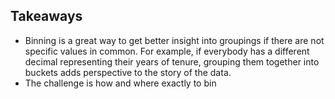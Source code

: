 ## Takeaways
- Binning is a great way to get better insight into groupings if there are not specific values in common. For example, if everybody has a different decimal representing their years of tenure, grouping them together into buckets adds perspective to the story of the data.
- The challenge is how and where exactly to bin